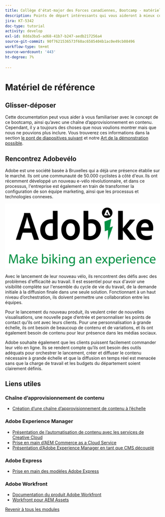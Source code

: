 ```yaml
---
title: Collège d'état-major des Forces canadiennes, Bootcamp - matériel de référence
description: Points de départ intéressants qui vous aideront à mieux comprendre les sujets abordés dans ce bootcamp.
jira: KT-5342
doc-type: tutorial
activity: develop
exl-id: 8dda3ba5-ad68-41b7-b247-aedb217256a4
source-git-commit: 90f7621536573f60ac6585404b1ac0e49cb08496
workflow-type: tm+mt
source-wordcount: '443'
ht-degree: 7%

---
```


# Matériel de référence

## Glisser-déposer

Cette documentation peut vous aider à vous familiariser avec le concept de ce bootcamp, ainsi qu’avec une chaîne d’approvisionnement en contenu. Cependant, il y a toujours des choses que nous voulions montrer mais que nous ne pouvions plus inclure. Vous trouverez ces informations dans la section [le pont de diapositives suivant](https://adobe.sharepoint.com/:p:/r/sites/SWEnterpriseMarketingTeam/Shared%20Documents/Bootcamps/Content%20Supply%20Chain%20Bootcamp/Experience%20Makers%20Content%20Supply%20Chain%20Slide%20Deck.pptx?d=w1a3787d39c3a43ab941cfd0069f8383a&amp;csf=1&amp;web=1&amp;e=57aFUU) et notre [Art de la démonstration possible](https://xd.adobe.com/view/45ea642f-69fb-4bbe-bba6-6915a3709a6d-10b9/?fullscreen).

## Rencontrez Adobevélo

Adobe est une société basée à Bruxelles qui a déjà une présence établie sur le marché. Ils ont une communauté de 50.000 cyclistes à côté d&#39;eux. Ils ont récemment développé un nouveau e-vélo révolutionnaire, et dans ce processus, l&#39;entreprise est également en train de transformer la configuration de son équipe marketing, ainsi que les processus et technologies connexes.

![Adobe](./images/adobike-logo.png)

Avec le lancement de leur nouveau vélo, ils rencontrent des défis avec des problèmes d&#39;efficacité au travail. Il est essentiel pour eux d&#39;avoir une visibilité complète sur l&#39;ensemble du cycle de vie du travail, de la demande initiale à la diffusion finale dans une seule solution. Fonctionnant à un haut niveau d’orchestration, ils doivent permettre une collaboration entre les équipes.

Pour le lancement du nouveau produit, ils veulent créer de nouvelles visualisations, une nouvelle page d’entrée et personnaliser les points de contact qu’ils ont avec leurs clients. Pour une personnalisation à grande échelle, ils ont besoin de beaucoup de contenu et de variations, et ils ont également besoin de contenu pour leur présence dans les médias sociaux.

Adobe souhaite également que les clients puissent facilement commander leur vélo en ligne. Ils se rendent compte qu’ils ont besoin des outils adéquats pour orchestrer le lancement, créer et diffuser le contenu nécessaire à grande échelle et que la diffusion en temps réel est menacée sans que la charge de travail et les budgets du département soient clairement définis.


## Liens utiles

### Chaîne d’approvisionnement de contenu

- [Création d’une chaîne d’approvisionnement de contenu à l’échelle](https://business.adobe.com/resources/webinars/building-a-content-supply-chain-that-scales.html)

### Adobe Experience Manager

- [Présentation de l’automatisation de contenu avec les services de Creative Cloud](https://experienceleague.adobe.com/docs/experience-manager-learn/assets/content-automation/overview.html?lang=en)
- [Prise en main d’AEM Commerce as a Cloud Service](https://experienceleague.adobe.com/docs/experience-manager-cloud-service/content/content-and-commerce/storefront/getting-started.html)
- [Présentation d’Adobe Experience Manager en tant que CMS découplé](https://experienceleague.adobe.com/docs/experience-manager-cloud-service/content/headless/introduction.html?lang=en)

### Adobe Express

- [Prise en main des modèles Adobe Express](https://helpx.adobe.com/express/using/work-with-templates.html)

### Adobe Workfront

- [Documentation du produit Adobe Workfront](https://experienceleague.adobe.com/docs/workfront/using/home.html?lang=en)
- [Workfront pour AEM Assets](https://exchange.adobe.com/apps/ec/101385/workfront-for-aem-assets)


[Revenir à tous les modules](./overview.md)

